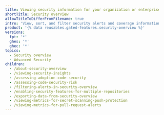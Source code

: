 ```yaml
---
title: Viewing security information for your organization or enterprise
shortTitle: Security overview
allowTitleToDifferFromFilename: true
intro: 'View, sort, and filter security alerts and coverage information from across your organization or enterprise, and enable security features for their repositories.'
product: '{% data reusables.gated-features.security-overview %}'
versions:
  fpt: '*'
  ghes: '*'
  ghec: '*'
topics:
  - Security overview
  - Advanced Security
children:
  - /about-security-overview
  - /viewing-security-insights
  - /assessing-adoption-code-security
  - /assessing-code-security-risk
  - /filtering-alerts-in-security-overview
  - /enabling-security-features-for-multiple-repositories
  - /exporting-data-from-security-overview
  - /viewing-metrics-for-secret-scanning-push-protection
  - /viewing-metrics-for-pull-request-alerts
---
```

